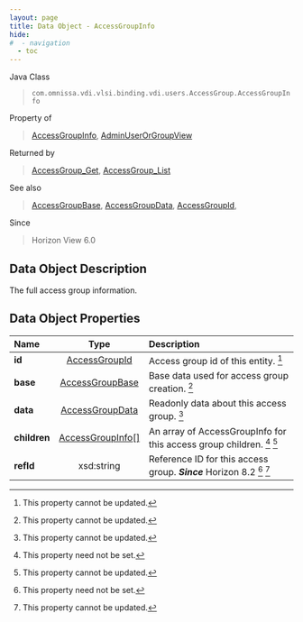 ```yaml
---
layout: page
title: Data Object - AccessGroupInfo
hide:
#  - navigation
  - toc
---
```






Java Class
> `com.omnissa.vdi.vlsi.binding.vdi.users.AccessGroup.AccessGroupInfo`

Property of
> [AccessGroupInfo](vdi.users.AccessGroup.AccessGroupInfo.md#field_detail), [AdminUserOrGroupView](vdi.users.AdminUserOrGroup.AdminUserOrGroupView.md#field_detail)

Returned by
> [AccessGroup_Get](vdi.users.AccessGroup.md#get), [AccessGroup_List](vdi.users.AccessGroup.md#list)

See also
> [AccessGroupBase](vdi.users.AccessGroup.AccessGroupBase.md), [AccessGroupData](vdi.users.AccessGroup.AccessGroupData.md), [AccessGroupId](vdi.entity.AccessGroupId.md),

Since
> Horizon View 6.0


## Data Object Description

The full access group information.

## Data Object Properties

 Name | Type | Description
:---|:---:|:---
**id**| [AccessGroupId](vdi.entity.AccessGroupId.md)|  Access group id of this entity. [^2]
**base**| [AccessGroupBase](vdi.users.AccessGroup.AccessGroupBase.md)|  Base data used for access group creation. [^2]
**data**| [AccessGroupData](vdi.users.AccessGroup.AccessGroupData.md)|  Readonly data about this access group. [^2]
**children**| [AccessGroupInfo[]](vdi.users.AccessGroup.AccessGroupInfo.md)|  An array of AccessGroupInfo for this access group children. [^1] [^2]
**refId**|  xsd:string|  Reference ID for this access group.  **_Since_** Horizon 8.2 [^1] [^2]
 


 


[^1]: This property need not be set.
[^2]: This property cannot be updated.